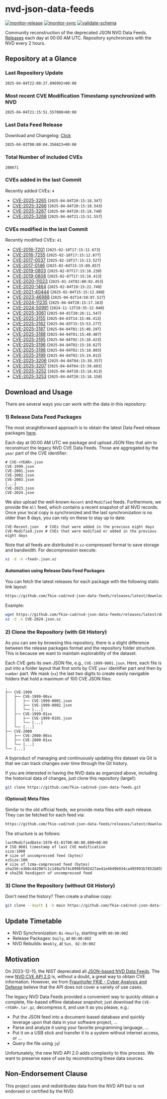 # nvd-json-data-feeds

[![monitor-release](https://github.com/fkie-cad/nvd-json-data-feeds/actions/workflows/monitor_release.yml/badge.svg)](https://github.com/fkie-cad/nvd-json-data-feeds/actions/workflows/monitor_release.yml)
[![monitor-sync](https://github.com/fkie-cad/nvd-json-data-feeds/actions/workflows/monitor_sync.yml/badge.svg)](https://github.com/fkie-cad/nvd-json-data-feeds/actions/workflows/monitor_sync.yml)
[![validate-schema](https://github.com/fkie-cad/nvd-json-data-feeds/actions/workflows/validate_schema.yml/badge.svg)](https://github.com/fkie-cad/nvd-json-data-feeds/actions/workflows/validate_schema.yml)

Community reconstruction of the deprecated JSON NVD Data Feeds.
[Releases](https://github.com/fkie-cad/nvd-json-data-feeds/releases/latest) each day at 00:00 AM UTC.
Repository synchronizes with the NVD every 2 hours.

## Repository at a Glance

### Last Repository Update

```plain
2025-04-04T22:00:27.896992+00:00
```

### Most recent CVE Modification Timestamp synchronized with NVD

```plain
2025-04-04T21:15:51.557000+00:00
```

### Last Data Feed Release

Download and Changelog: [Click](https://github.com/fkie-cad/nvd-json-data-feeds/releases/latest)

```plain
2025-04-03T00:00:04.356823+00:00
```

### Total Number of included CVEs

```plain
288671
```

### CVEs added in the last Commit

Recently added CVEs: `4`

- [CVE-2025-3265](CVE-2025/CVE-2025-32xx/CVE-2025-3265.json) (`2025-04-04T20:15:18.347`)
- [CVE-2025-3266](CVE-2025/CVE-2025-32xx/CVE-2025-3266.json) (`2025-04-04T20:15:18.543`)
- [CVE-2025-3267](CVE-2025/CVE-2025-32xx/CVE-2025-3267.json) (`2025-04-04T20:15:18.740`)
- [CVE-2025-3268](CVE-2025/CVE-2025-32xx/CVE-2025-3268.json) (`2025-04-04T21:15:51.557`)


### CVEs modified in the last Commit

Recently modified CVEs: `41`

- [CVE-2016-7201](CVE-2016/CVE-2016-72xx/CVE-2016-7201.json) (`2025-02-10T17:15:12.673`)
- [CVE-2016-7255](CVE-2016/CVE-2016-72xx/CVE-2016-7255.json) (`2025-02-10T17:15:12.877`)
- [CVE-2017-0037](CVE-2017/CVE-2017-00xx/CVE-2017-0037.json) (`2025-02-10T17:15:13.527`)
- [CVE-2017-0146](CVE-2017/CVE-2017-01xx/CVE-2017-0146.json) (`2025-02-04T15:15:09.857`)
- [CVE-2019-0803](CVE-2019/CVE-2019-08xx/CVE-2019-0803.json) (`2025-02-07T17:15:16.230`)
- [CVE-2019-0808](CVE-2019/CVE-2019-08xx/CVE-2019-0808.json) (`2025-02-07T17:15:16.413`)
- [CVE-2020-11023](CVE-2020/CVE-2020-110xx/CVE-2020-11023.json) (`2025-01-24T02:00:02.453`)
- [CVE-2020-1464](CVE-2020/CVE-2020-14xx/CVE-2020-1464.json) (`2025-02-04T19:15:22.740`)
- [CVE-2021-40444](CVE-2021/CVE-2021-404xx/CVE-2021-40444.json) (`2025-02-04T15:15:12.880`)
- [CVE-2023-46988](CVE-2023/CVE-2023-469xx/CVE-2023-46988.json) (`2025-04-02T14:58:07.527`)
- [CVE-2024-11235](CVE-2024/CVE-2024-112xx/CVE-2024-11235.json) (`2025-04-04T20:15:17.163`)
- [CVE-2024-50991](CVE-2024/CVE-2024-509xx/CVE-2024-50991.json) (`2024-11-12T19:35:12.040`)
- [CVE-2025-3061](CVE-2025/CVE-2025-30xx/CVE-2025-3061.json) (`2025-04-01T20:26:11.547`)
- [CVE-2025-3155](CVE-2025/CVE-2025-31xx/CVE-2025-3155.json) (`2025-04-03T14:15:46.413`)
- [CVE-2025-3162](CVE-2025/CVE-2025-31xx/CVE-2025-3162.json) (`2025-04-03T15:15:53.277`)
- [CVE-2025-3187](CVE-2025/CVE-2025-31xx/CVE-2025-3187.json) (`2025-04-04T01:15:40.197`)
- [CVE-2025-3188](CVE-2025/CVE-2025-31xx/CVE-2025-3188.json) (`2025-04-04T01:15:40.407`)
- [CVE-2025-3195](CVE-2025/CVE-2025-31xx/CVE-2025-3195.json) (`2025-04-04T02:15:18.423`)
- [CVE-2025-3196](CVE-2025/CVE-2025-31xx/CVE-2025-3196.json) (`2025-04-04T02:15:18.627`)
- [CVE-2025-3198](CVE-2025/CVE-2025-31xx/CVE-2025-3198.json) (`2025-04-04T02:15:18.803`)
- [CVE-2025-3199](CVE-2025/CVE-2025-31xx/CVE-2025-3199.json) (`2025-04-04T02:15:19.013`)
- [CVE-2025-3206](CVE-2025/CVE-2025-32xx/CVE-2025-3206.json) (`2025-04-04T04:15:39.357`)
- [CVE-2025-3207](CVE-2025/CVE-2025-32xx/CVE-2025-3207.json) (`2025-04-04T04:15:39.603`)
- [CVE-2025-3252](CVE-2025/CVE-2025-32xx/CVE-2025-3252.json) (`2025-04-04T20:15:18.013`)
- [CVE-2025-3253](CVE-2025/CVE-2025-32xx/CVE-2025-3253.json) (`2025-04-04T20:15:18.150`)


## Download and Usage

There are several ways you can work with the data in this repository:

### 1) Release Data Feed Packages

The most straightforward approach is to obtain the latest Data Feed release packages [here](https://github.com/fkie-cad/nvd-json-data-feeds/releases/latest).

Each day at 00:00 AM UTC we package and upload JSON files that aim to reconstruct the legacy NVD CVE Data Feeds.
Those are aggregated by the `year` part of the CVE identifier:

```
# CVE-<YEAR>.json
CVE-1999.json
CVE-2001.json
CVE-2002.json
CVE-2003.json
[...]
CVE-2023.json
CVE-2024.json
```

We also upload the well-known `Recent` and `Modified` feeds.
Furthermore, we provide the `All` feed, which contains a recent snapshot of all NVD records.
Once your local copy is synchronized and the last synchronization is no older than 8 days, you can rely on these to stay up to date:

```plain
CVE-Recent.json   # CVEs that were added in the previous eight days
CVE-Modified.json # CVEs that were modified or added in the previous eight days
```

Note that all feeds are distributed in `xz`-compressed format to save storage and bandwidth.
For decompression execute:

```sh
xz -d -k <feed>.json.xz
```

#### Automation using Release Data Feed Packages

You can fetch the latest releases for each package with the following static link layout:

```sh
https://github.com/fkie-cad/nvd-json-data-feeds/releases/latest/download/CVE-<YEAR>.json.xz
```

Example:

```sh
wget https://github.com/fkie-cad/nvd-json-data-feeds/releases/latest/download/CVE-2024.json.xz
xz -d -k CVE-2024.json.xz
```

### 2) Clone the Repository (with Git History)

As you can see by browsing this repository, there is a slight difference between the release packages format and the repository folder structure.
This is because we want to maintain explorability of the dataset.

Each CVE gets its own JSON file, e.g., `CVE-1999-0001.json`.
Here, each file is put into a folder layout that first sorts by CVE `year` identifier part and then by `number` part.
We mask (`xx`) the last two digits to create easily navigable folders that hold a maximum of 100 CVE JSON files:

```plain
.
├── CVE-1999
│   ├── CVE-1999-00xx
│   │   ├── CVE-1999-0001.json
│   │   ├── CVE-1999-0002.json
│   │   └── [...]
│   ├── CVE-1999-01xx
│   │   ├── CVE-1999-0101.json
│   │   └── [...]
│   └── [...]
├── CVE-2000
│   ├── CVE-2000-00xx
│   ├── CVE-2000-01xx
│   └── [...]
└── [...]
```

A byproduct of managing and continuously updating this dataset via Git is that we can track changes over time through the Git history.

If you are interested in having the NVD data as organized above, including the historical data of changes, just clone this repository (large!):

```sh
git clone https://github.com/fkie-cad/nvd-json-data-feeds.git
```

#### (Optional) Meta Files

Similar to the old official feeds, we provide meta files with each release. They can be fetched for each feed via:

```sh
https://github.com/fkie-cad/nvd-json-data-feeds/releases/latest/download/CVE-<YEAR>.meta
```

The structure is as follows:

```plain
lastModifiedDate:1970-01-01T00:00:00.000+00:00                          # ISO 8601 timestamp of last CVE modification
size:1000                                                               # size of uncompressed feed (bytes)
xzSize:100                                                              # size of lzma-compressed feed (bytes)
sha256:e3b0c44298fc1c149afbf4c8996fb92427ae41e4649b934ca495991b7852b855 # sha256 hexdigest of uncompressed feed
```

### 3) Clone the Repository (without Git History)

Don't need the history? Then create a shallow copy:

```sh
git clone --depth 1 -b main https://github.com/fkie-cad/nvd-json-data-feeds.git
```


## Update Timetable

* NVD Synchronization: `Bi-Hourly`, starting with `00:00:00Z`
* Release Packages: `Daily`, at `00:00:00Z`
* NVD Rebuilds: `Weekly`, at `Sun, 02:30:00Z`


## Motivation

On 2023-12-15, the NIST deprecated all [JSON-based NVD Data Feeds](https://nvd.nist.gov/vuln/data-feeds#divRetirementBanner-1).
The new [NVD CVE API 2.0](https://nvd.nist.gov/developers/vulnerabilities) is, without a doubt, a great way to obtain CVE information.
However, we from [Fraunhofer FKIE - Cyber Analysis and Defense](https://www.fkie.fraunhofer.de/en/departments/cad.html) believe that the API does not cover a variety of use cases.

The legacy NVD Data Feeds provided a convenient way to quickly obtain a complete, file-based offline database snapshot; just download the `CVE-<YEAR>.tar.gz`, decompress it, and use it as you please, e.g.:

- Put the JSON feed into a document-based database and quickly leverage upon that data in your software project, ...
- Parse and analyze it using your favorite programming language, ...
- Put it on a USB stick and transfer it to a system without internet access, or ...
- Query the file using `jq`!

Unfortunately, the new NVD API 2.0 adds complexity to this process.
We want to preserve ease of use by reconstructing these data sources.

## Non-Endorsement Clause

This project uses and redistributes data from the NVD API but is not endorsed or certified by the NVD.